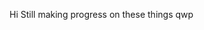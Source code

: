 Hi
Still making progress on these things qwp

<!---
TrickzzyPT/TrickzzyPT is a ✨ special ✨ repository because its `README.md` (this file) appears on your GitHub profile.
You can click the Preview link to take a look at your changes.
--->
